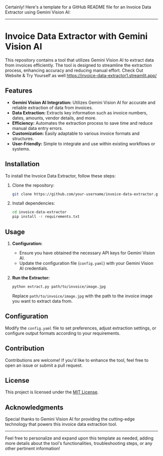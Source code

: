 Certainly! Here's a template for a GitHub README file for an Invoice Data Extractor using Gemini Vision AI:

---

# Invoice Data Extractor with Gemini Vision AI

This repository contains a tool that utilizes Gemini Vision AI to extract data from invoices efficiently. The tool is designed to streamline the extraction process, enhancing accuracy and reducing manual effort. Check Out Website & Try Yourself as well https://invoice-data-extractor1.streamlit.app/ 

## Features

- **Gemini Vision AI Integration:** Utilizes Gemini Vision AI for accurate and reliable extraction of data from invoices.
- **Data Extraction:** Extracts key information such as invoice numbers, dates, amounts, vendor details, and more.
- **Efficiency:** Automates the extraction process to save time and reduce manual data entry errors.
- **Customization:** Easily adaptable to various invoice formats and structures.
- **User-Friendly:** Simple to integrate and use within existing workflows or systems.

## Installation

To install the Invoice Data Extractor, follow these steps:

1. Clone the repository:

   ```bash
   git clone https://github.com/your-username/invoice-data-extractor.git
   ```

2. Install dependencies:

   ```bash
   cd invoice-data-extractor
   pip install -r requirements.txt
   ```

## Usage

1. **Configuration:**

   - Ensure you have obtained the necessary API keys for Gemini Vision AI.
   - Update the configuration file (`config.yaml`) with your Gemini Vision AI credentials.

2. **Run the Extractor:**

   ```bash
   python extract.py path/to/invoice/image.jpg
   ```

   Replace `path/to/invoice/image.jpg` with the path to the invoice image you want to extract data from.

## Configuration

Modify the `config.yaml` file to set preferences, adjust extraction settings, or configure output formats according to your requirements.

## Contribution

Contributions are welcome! If you'd like to enhance the tool, feel free to open an issue or submit a pull request.

## License

This project is licensed under the [MIT License](LICENSE).

## Acknowledgments

Special thanks to Gemini Vision AI for providing the cutting-edge technology that powers this invoice data extraction tool.

---

Feel free to personalize and expand upon this template as needed, adding more details about the tool's functionalities, troubleshooting steps, or any other pertinent information!
